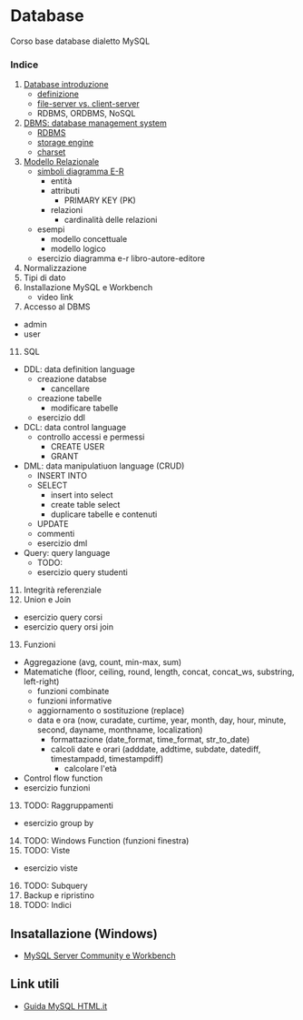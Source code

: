 # Database
Corso base database dialetto MySQL<br>

### Indice
1. [Database introduzione](https://github.com/nxingram/database/blob/main/1.0%20Database%20introduzione.md#database-introduzione)
   - [definizione](https://github.com/nxingram/database/blob/main/1.0%20Database%20introduzione.md#definizione)
   - [file-server vs. client-server](https://github.com/nxingram/database/blob/main/1.0%20Database%20introduzione.md#db-client-server)
   - RDBMS, ORDBMS, NoSQL
3. [DBMS: database management system](https://github.com/nxingram/database/blob/main/2.0%20DBMS.md#dbms-database-management-system)
   - [RDBMS](https://github.com/nxingram/database/blob/main/2.0%20DBMS.md#rdbms-relational-database-management-system)
   - [storage engine](https://github.com/nxingram/database/blob/main/2.0%20DBMS.md#storage-engine-o-db-engine)
   - [charset](https://github.com/nxingram/database/blob/main/2.0%20DBMS.md#charset)
5. [Modello Relazionale](https://github.com/nxingram/database/blob/main/3.0%20Modello%20Relazionale.md#il-modello-relazionale)
   - [simboli diagramma E-R](https://github.com/nxingram/database/blob/main/3.0%20Modello%20Relazionale.md#simboli-diagramma-e-r)
      - entità
      - attributi
         - PRIMARY KEY (PK)
      - relazioni 
         - cardinalità delle relazioni
   - esempi
      - modello concettuale
      - modello logico
   - esercizio diagramma e-r libro-autore-editore
7. Normalizzazione
8. Tipi di dato
9. Installazione MySQL e Workbench
    - video link
11. Accesso al DBMS
   - admin
   - user
11. SQL
   - DDL: data definition language
      - creazione databse
         - cancellare 
      - creazione tabelle
         - modificare tabelle
      - esercizio ddl
   - DCL: data control language
      - controllo accessi e permessi
         - CREATE USER
         - GRANT
   - DML: data manipulatiuon language (CRUD)
      - INSERT INTO
      - SELECT
         - insert into select
         - create table select
         - duplicare tabelle e contenuti
      - UPDATE
      - commenti
      - esercizio dml
   - Query: query language
      - TODO:
      - esercizio query studenti
11. Integrità referenziale
12. Union e Join
   - esercizio query corsi
   - esercizio query orsi join
13. Funzioni
   - Aggregazione (avg, count, min-max, sum)
   - Matematiche (floor, ceiling, round, length, concat, concat_ws, substring, left-right)
       - funzioni combinate
       - funzioni informative
       - aggiornamento o sostituzione (replace)
       - data e ora (now, curadate, curtime, year, month, day, hour, minute, second, dayname, monthname, localization)
          - formattazione (date_format, time_format, str_to_date)
          - calcoli date e orari (adddate, addtime, subdate, datediff, timestampadd, timestampdiff)
             - calcolare l'età 
   - Control flow function
   - esercizio funzioni
13. TODO: Raggruppamenti
   - esercizio group by
14. TODO: Windows Function (funzioni finestra)
15. TODO: Viste
   - esercizio viste
16. TODO: Subquery
17. Backup e ripristino
18. TODO: Indici

## Insatallazione (Windows)
- [MySQL Server Community e Workbench](https://youtu.be/uRw5oNBLW6E)

## Link utili
- [Guida MySQL HTML.it](https://www.html.it/guide/guida-mysql/)

